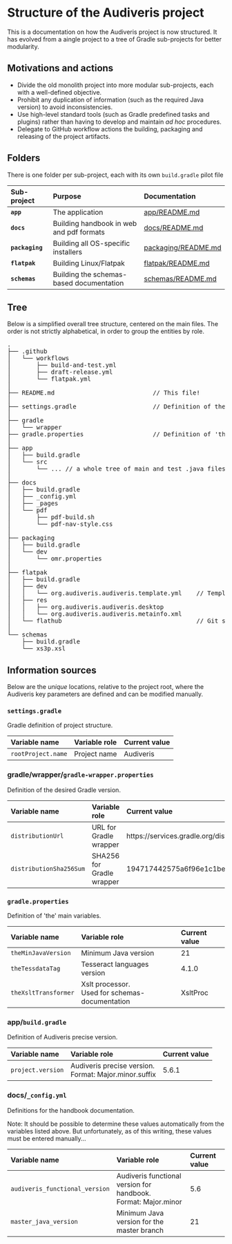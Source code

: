 # Structure of the Audiveris project

This is a documentation on how the Audiveris project is now structured.
It has evolved from a aingle project to a tree of Gradle sub-projects for better modularity.

## Motivations and actions

- Divide the old monolith project into more modular sub-projects, each with a well-defined objective.
- Prohibit any duplication of information (such as the required Java version) to avoid inconsistencies.
- Use high-level standard tools (such as Gradle predefined tasks and plugins)
rather than having to develop and maintain *ad hoc* procedures.
- Delegate to GitHub workflow actions the building, packaging and releasing of the project artifacts.

## Folders

There is one folder per sub-project, each with its own `build.gradle` pilot file

| Sub-project     | Purpose       | Documentation |
| :---            | :---          | :---          | 
| **`app`**       | The application | [app/README.md](./app/README.md) |
| **`docs`**      | Building handbook in web and pdf formats | [docs/README.md](./docs/README.md) |
| **`packaging`** | Building all OS-specific installers | [packaging/README.md](./packaging/README.md) |
| **`flatpak`**   | Building Linux/Flatpak | [flatpak/README.md](./flatpak/README.md) |
| **`schemas`**   | Building the schemas-based documentation  | [schemas/README.md](./schemas/README.md) |

## Tree

Below is a simplified overall tree structure, centered on the main files.
The order is not strictly alphabetical, in order to group the entities by role.

<pre>
.
├── .github
│   └── workflows
│       ├── build-and-test.yml
│       ├── draft-release.yml
│       └── flatpak.yml
│
├── README.md                           // This file!
│
├── settings.gradle                     // Definition of the project structure
│
├── gradle
│   └── wrapper
├── gradle.properties                   // Definition of 'the' main variables
│
├── app
│   ├── build.gradle
│   └── src
│       └── ... // a whole tree of main and test .java files
│
├── docs
│   ├── build.gradle
│   ├── _config.yml
│   ├── _pages
│   └── pdf
│       ├── pdf-build.sh
│       └── pdf-nav-style.css
│
├── packaging
│   ├── build.gradle
│   └── dev
│       └── omr.properties
│
├── flatpak
│   ├── build.gradle
│   ├── dev
│   │   └── org.audiveris.audiveris.template.yml    // Template for flatpak-builder manifest
│   ├── res
│   │   ├── org.audiveris.audiveris.desktop
│   │   └── org.audiveris.audiveris.metainfo.xml
│   └── flathub                                     // Git submodule
│
└── schemas
    ├── build.gradle
    └── xs3p.xsl
</pre>

## Information sources

Below are the *unique* locations, relative to the project root, where the Audiveris key parameters are defined
and can be modified manually.

### `settings.gradle`

Gradle definition of project structure.

| Variable name | Variable role | Current value |
| :---          | :---          | :---          | 
| `rootProject.name` | Project name | Audiveris |


### gradle/wrapper/`gradle-wrapper.properties`

Definition of the desired Gradle version.

| Variable name | Variable role | Current value |
| :---          | :---          | :---          | 
| `distributionUrl` | URL for Gradle wrapper | https\://services.gradle.org/distributions/gradle-8.7-all.zip |
| `distributionSha256Sum`| SHA256 for Gradle wrapper | 194717442575a6f96e1c1befa2c30e9a4fc90f701d7aee33eb879b79e7ff05c0 |

### `gradle.properties`

Definition of 'the' main variables.

| Variable name | Variable role | Current value |
| :---          | :---          | :---          | 
| `theMinJavaVersion` | Minimum Java version  | 21 |
| `theTessdataTag`| Tesseract languages version | 4.1.0 |
| `theXsltTransformer` | Xslt processor. <br>Used for schemas-documentation | XsltProc |

### app/`build.gradle`

Definition of Audiveris precise version.

| Variable name | Variable role | Current value |
| :---          | :---          | :---          | 
| `project.version` | Audiveris precise version. <br> Format: Major.minor.suffix | 5.6.1 |

### docs/`_config.yml`

Definitions for the handbook documentation.

Note: It should be possible to determine these values ​​automatically from the variables listed above.
But unfortunately, as of this writing, these values must be entered manually...

| Variable name | Variable role | Current value |
| :---          | :---          | :---          | 
| `audiveris_functional_version` | Audiveris functional version for handbook.<br>Format: Major.minor | 5.6 |
| `master_java_version` | Minimum Java version for the master branch | 21 |
